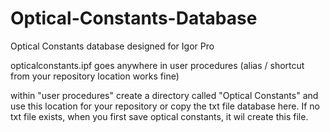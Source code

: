 # Optical-Constants-Database
Optical Constants database designed for Igor Pro

opticalconstants.ipf goes anywhere in user procedures (alias / shortcut from your repository location works fine)

within "user procedures" create a directory called "Optical Constants" and use this location for your repository or copy the txt file database here.  If no txt file exists, when you first save optical constants, it wil create this file.
